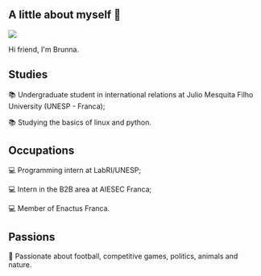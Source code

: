 ## A little about myself 👋

<p aling="center">
  <img src="https://www.canva.com/design/DAFSTRAQ1hM/zgU934DL1cn0xcW_cdAbMA/edit?utm_content=DAFSTRAQ1hM&utm_campaign=designshare&utm_medium=link2&utm_source=sharebutton" />
  </p>

Hi friend, I'm Brunna.

## Studies
📚 Undergraduate student in international relations at Julio Mesquita Filho University (UNESP - Franca);

📚 Studying the basics of linux and python.

## Occupations
💻 Programming intern at LabRI/UNESP;

💻 Intern in the B2B area at AIESEC Franca;

💻 Member of Enactus Franca.


## Passions

🥰 Passionate about football, competitive games, politics, animals and nature.
